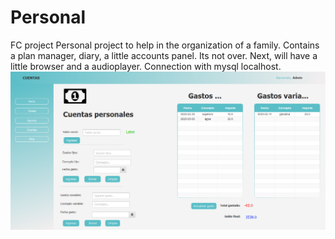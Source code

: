 # Personal
FC project
Personal project to help in the organization of a family. Contains a plan manager, diary, a little accounts panel. Its not over. Next, will have a little browser and a audioplayer. Connection with mysql localhost. 
![Accounts screenshot](cuentas.png "accounts screenshot")
